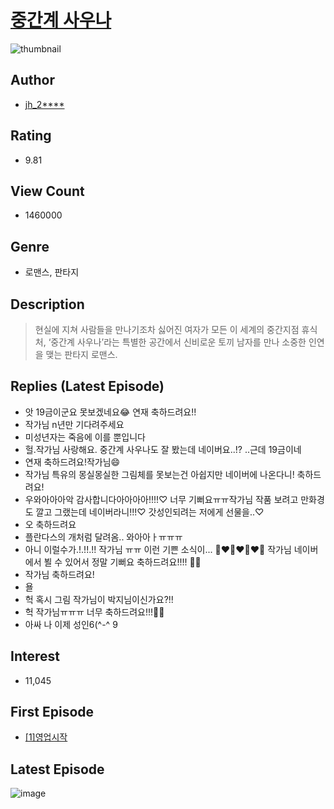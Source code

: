 # [중간계 사우나](https://comic.naver.com/bestChallenge/list?titleId=736287)
![thumbnail](https://image-comic.pstatic.net/user_contents_data/challenge_comic/2020/04/14/318504/thumbnail_202x164211213ff_1a38_4ea6_8276_f806ca9d6180_00002712.JPEG)

## Author
- [jh_2****](https://comic.naver.com/artistTitle?id=318504)

## Rating
- 9.81

## View Count
- 1460000

## Genre
- 로맨스, 판타지

## Description
> 현실에 지쳐 사람들을 만나기조차 싫어진 여자가 모든 이 세계의 중간지점 휴식처, ‘중간계 사우나’라는 특별한 공간에서 신비로운 토끼 남자를 만나 소중한 인연을 맺는 판타지 로맨스.

## Replies (Latest Episode)
- 앗 19금이군요 못보겠네요😂 연재 축하드려요!!
- 작가님 n년만 기다려주세요
- 미성년자는 죽음에 이를 뿐입니다
- 헐.작가님 사랑해요. 중간계 사우나도 잘 봤는데 네이버요..!? ..근데 19금이네
- 연재 축하드려요!작가님😄
- 작가님 특유의 몽실몽실한 그림체를 못보는건 아쉽지만 네이버에 나온다니! 축하드려요!
- 우와아아아악 감사합니다아아아아!!!!♡ 너무 기뻐요ㅠㅠ작가님 작품 보려고 만화경도 깔고 그랬는데 네이버라니!!!♡ 갓성인되려는 저에게 선물을..♡
- 오 축하드려요
- 플란다스의 개처럼 달려옴.. 와아아ㅏㅠㅠㅠ
- 아니 이럴수가.!.!!.!! 작가님 ㅠㅠ 이런 기쁜 소식이... 🥹❤️‍🔥❤️‍🔥❤️‍🔥 작가님 네이버에서 뵐 수 있어서 정말 기뻐요 축하드려요!!!! 🥳🎉
- 작가님 축하드려요!
- 욜
- 헉 혹시 그림 작가님이 박지님이신가요?!!
- 헉 작가님ㅠㅠㅠ 너무 축하드려요!!!🩷🩵
- 아싸 나 이제 성인6(^-^ 9

## Interest
- 11,045

## First Episode
- [[1]영업시작](https://comic.naver.com/bestChallenge/detail?titleId=736287&no=18)

## Latest Episode
![image](https://image-comic.pstatic.net/user_contents_data/challenge_comic/2022/12/29/318504/upload_3688792470417912377.jpeg)
